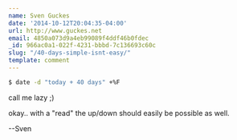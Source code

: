 ```yaml
---
name: Sven Guckes
date: '2014-10-12T20:04:35-04:00'
url: http://www.guckes.net
email: 4850a073d9a4eb99089f4ddf46b0fdec
_id: 966ac0a1-022f-4231-bbbd-7c136693c60c
slug: "/40-days-simple-isnt-easy/"
template: comment
---
```


```sh
$ date -d "today + 40 days" +%F
```

call me lazy ;)

okay.. with a "read" the up/down should easily be possible as well.

--Sven
